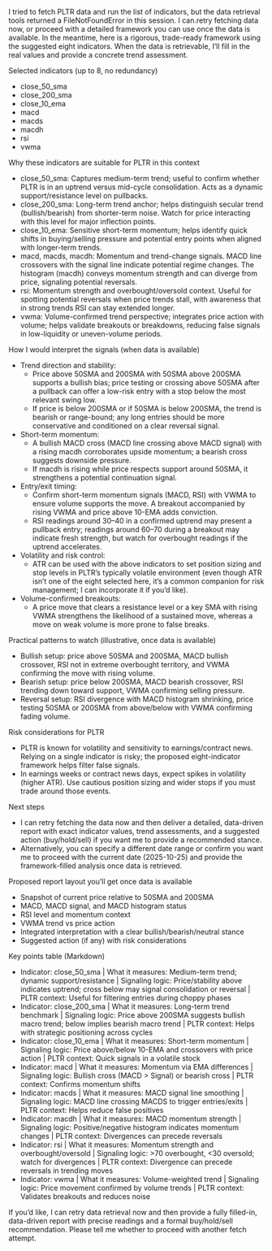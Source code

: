 I tried to fetch PLTR data and run the list of indicators, but the data retrieval tools returned a FileNotFoundError in this session. I can.retry fetching data now, or proceed with a detailed framework you can use once the data is available. In the meantime, here is a rigorous, trade-ready framework using the suggested eight indicators. When the data is retrievable, I’ll fill in the real values and provide a concrete trend assessment.

Selected indicators (up to 8, no redundancy)
- close_50_sma
- close_200_sma
- close_10_ema
- macd
- macds
- macdh
- rsi
- vwma

Why these indicators are suitable for PLTR in this context
- close_50_sma: Captures medium-term trend; useful to confirm whether PLTR is in an uptrend versus mid-cycle consolidation. Acts as a dynamic support/resistance level on pullbacks.
- close_200_sma: Long-term trend anchor; helps distinguish secular trend (bullish/bearish) from shorter-term noise. Watch for price interacting with this level for major inflection points.
- close_10_ema: Sensitive short-term momentum; helps identify quick shifts in buying/selling pressure and potential entry points when aligned with longer-term trends.
- macd, macds, macdh: Momentum and trend-change signals. MACD line crossovers with the signal line indicate potential regime changes. The histogram (macdh) conveys momentum strength and can diverge from price, signaling potential reversals.
- rsi: Momentum strength and overbought/oversold context. Useful for spotting potential reversals when price trends stall, with awareness that in strong trends RSI can stay extended longer.
- vwma: Volume-confirmed trend perspective; integrates price action with volume; helps validate breakouts or breakdowns, reducing false signals in low-liquidity or uneven-volume periods.

How I would interpret the signals (when data is available)
- Trend direction and stability:
  - Price above 50SMA and 200SMA with 50SMA above 200SMA supports a bullish bias; price testing or crossing above 50SMA after a pullback can offer a low-risk entry with a stop below the most relevant swing low.
  - If price is below 200SMA or if 50SMA is below 200SMA, the trend is bearish or range-bound; any long entries should be more conservative and conditioned on a clear reversal signal.
- Short-term momentum:
  - A bullish MACD cross (MACD line crossing above MACD signal) with a rising macdh corroborates upside momentum; a bearish cross suggests downside pressure.
  - If macdh is rising while price respects support around 50SMA, it strengthens a potential continuation signal.
- Entry/exit timing:
  - Confirm short-term momentum signals (MACD, RSI) with VWMA to ensure volume supports the move. A breakout accompanied by rising VWMA and price above 10-EMA adds conviction.
  - RSI readings around 30–40 in a confirmed uptrend may present a pullback entry; readings around 60–70 during a breakout may indicate fresh strength, but watch for overbought readings if the uptrend accelerates.
- Volatility and risk control:
  - ATR can be used with the above indicators to set position sizing and stop levels in PLTR’s typically volatile environment (even though ATR isn’t one of the eight selected here, it’s a common companion for risk management; I can incorporate it if you’d like).
- Volume-confirmed breakouts:
  - A price move that clears a resistance level or a key SMA with rising VWMA strengthens the likelihood of a sustained move, whereas a move on weak volume is more prone to false breaks.

Practical patterns to watch (illustrative, once data is available)
- Bullish setup: price above 50SMA and 200SMA, MACD bullish crossover, RSI not in extreme overbought territory, and VWMA confirming the move with rising volume.
- Bearish setup: price below 200SMA, MACD bearish crossover, RSI trending down toward support, VWMA confirming selling pressure.
- Reversal setup: RSI divergence with MACD histogram shrinking, price testing 50SMA or 200SMA from above/below with VWMA confirming fading volume.

Risk considerations for PLTR
- PLTR is known for volatility and sensitivity to earnings/contract news. Relying on a single indicator is risky; the proposed eight-indicator framework helps filter false signals.
- In earnings weeks or contract news days, expect spikes in volatility (higher ATR). Use cautious position sizing and wider stops if you must trade around those events.

Next steps
- I can retry fetching the data now and then deliver a detailed, data-driven report with exact indicator values, trend assessments, and a suggested action (buy/hold/sell) if you want me to provide a recommended stance.
- Alternatively, you can specify a different date range or confirm you want me to proceed with the current date (2025-10-25) and provide the framework-filled analysis once data is retrieved.

Proposed report layout you’ll get once data is available
- Snapshot of current price relative to 50SMA and 200SMA
- MACD, MACD signal, and MACD histogram status
- RSI level and momentum context
- VWMA trend vs price action
- Integrated interpretation with a clear bullish/bearish/neutral stance
- Suggested action (if any) with risk considerations

Key points table (Markdown)
- Indicator: close_50_sma | What it measures: Medium-term trend; dynamic support/resistance | Signaling logic: Price/stability above indicates uptrend; cross below may signal consolidation or reversal | PLTR context: Useful for filtering entries during choppy phases
- Indicator: close_200_sma | What it measures: Long-term trend benchmark | Signaling logic: Price above 200SMA suggests bullish macro trend; below implies bearish macro trend | PLTR context: Helps with strategic positioning across cycles
- Indicator: close_10_ema | What it measures: Short-term momentum | Signaling logic: Price above/below 10-EMA and crossovers with price action | PLTR context: Quick signals in a volatile stock
- Indicator: macd | What it measures: Momentum via EMA differences | Signaling logic: Bullish cross (MACD > Signal) or bearish cross | PLTR context: Confirms momentum shifts
- Indicator: macds | What it measures: MACD signal line smoothing | Signaling logic: MACD line crossing MACDS to trigger entries/exits | PLTR context: Helps reduce false positives
- Indicator: macdh | What it measures: MACD momentum strength | Signaling logic: Positive/negative histogram indicates momentum changes | PLTR context: Divergences can precede reversals
- Indicator: rsi | What it measures: Momentum strength and overbought/oversold | Signaling logic: >70 overbought, <30 oversold; watch for divergences | PLTR context: Divergence can precede reversals in trending moves
- Indicator: vwma | What it measures: Volume-weighted trend | Signaling logic: Price movement confirmed by volume trends | PLTR context: Validates breakouts and reduces noise

If you’d like, I can retry data retrieval now and then provide a fully filled-in, data-driven report with precise readings and a formal buy/hold/sell recommendation. Please tell me whether to proceed with another fetch attempt.